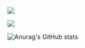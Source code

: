 
<!--
**Leegeonwoo7/Leegeonwoo7** is a ✨ _special_ ✨ repository because its `README.md` (this file) appears on your GitHub profile.

Here are some ideas to get you started:

- 🔭 I’m currently working on ...
- 🌱 I’m currently learning ...
- 👯 I’m looking to collaborate on ...
- 🤔 I’m looking for help with ...
- 💬 Ask me about ...
- 📫 How to reach me: ...
- 😄 Pronouns: ...
- ⚡ Fun fact: ...
-->

<a href="https://github.com/" target="_blank"><img src="https://img.shields.io/badge/github-000000?style=for-the-badge&logo=github&logoColor=E8E8E8"/></a>
<!--<a href="https://www.instagram.com/2rjsdn/" target="_blank"><img src="https://img.shields.io/badge/instagram-000000?style=for-the-badge&logo=instagram&logoColor=4405F"/></a>
-->
<a href="버튼을 눌렀을 때 이동할 링크" target="_blank"><img src="https://img.shields.io/badge/Intellij-000000?style=for-the-badge&logo=intellijidea&logoColor=E8E8E8"/></a>

![Anurag's GitHub stats](https://github-readme-stats.vercel.app/api?username=Leegeonwoo7&show_icons=true&theme=radical)
